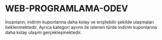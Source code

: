 # WEB-PROGRAMLAMA-ODEV
İnsanların, indirim kuponlarına daha kolay ve erişilebilir şekilde ulaşmaları 
beklenmektedir. Ayrıca kategori ayrımı ile istenen türde indirim kuponlarına daha 
kolay ulaşım gerçekleşmektedir.
